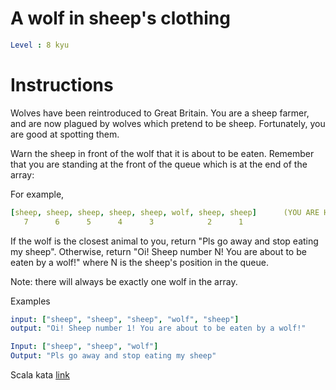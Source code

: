 # A wolf in sheep's clothing

```yaml
Level : 8 kyu
```



# Instructions
Wolves have been reintroduced to Great Britain.
You are a sheep farmer, and are now plagued by wolves which pretend to be sheep.
Fortunately, you are good at spotting them.

Warn the sheep in front of the wolf that it is about to be eaten.
Remember that you are standing at the front of the queue which is at the end of the array:

For example,
```yaml
[sheep, sheep, sheep, sheep, sheep, wolf, sheep, sheep]      (YOU ARE HERE AT THE FRONT OF THE QUEUE)
   7      6      5      4      3            2      1
```

If the wolf is the closest animal to you, return "Pls go away and stop eating my sheep".
Otherwise, return "Oi! Sheep number N! You are about to be eaten by a wolf!" where N is the sheep's position in the queue.

Note: there will always be exactly one wolf in the array.

Examples
```yaml
input: ["sheep", "sheep", "sheep", "wolf", "sheep"]
output: "Oi! Sheep number 1! You are about to be eaten by a wolf!"

Input: ["sheep", "sheep", "wolf"]
Output: "Pls go away and stop eating my sheep"
```

Scala kata [link](https://www.codewars.com/kata/5c8bfa44b9d1192e1ebd3d15/train/scala)
